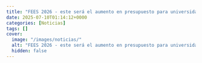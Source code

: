 ```yaml
---
title: "FEES 2026 - este será el aumento en presupuesto para universidades públicas"
date: 2025-07-10T01:14:12+0000
categories: [Noticias]
tags: []
cover:
  image: "/images/noticias/"
  alt: "FEES 2026 - este será el aumento en presupuesto para universidades públicas"
  hidden: false
---
```




